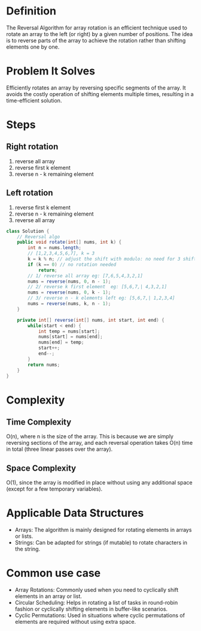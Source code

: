 # Definition

The Reversal Algorithm for array rotation is an efficient technique used to rotate an array to the left (or right) by a given number of positions. The idea is to reverse parts of the array to achieve the rotation rather than shifting elements one by one.

# Problem It Solves

Efficiently rotates an array by reversing specific segments of the array. It avoids the costly operation of shifting elements multiple times, resulting in a time-efficient solution.

# Steps

## Right rotation

1. reverse all array
2. reverse first k element
3. reverse n - k remaining element

## Left rotation

1. reverse first k element
2. reverse n - k remaining element
3. reverse all array

```java
class Solution {
    // Reversal algo
    public void rotate(int[] nums, int k) {
        int n = nums.length;
        // [1,2,3,4,5,6,7], k = 3
        k = k % n; // adjust the shift with modulo: no need for 3 shift in array of 2 just 1
        if (k == 0) // no rotation needed
            return;
        // 1/ reverse all array eg: [7,6,5,4,3,2,1]
        nums = reverse(nums, 0, n - 1);
        // 2/ reverse k first element  eg: [5,6,7,| 4,3,2,1]
        nums = reverse(nums, 0, k - 1);
        // 3/ reverse n - k elements left eg: [5,6,7,| 1,2,3,4]
        nums = reverse(nums, k, n - 1);
    }

    private int[] reverse(int[] nums, int start, int end) {
        while(start < end) {
            int temp = nums[start];
            nums[start] = nums[end];
            nums[end] = temp;
            start++;
            end--;
        }
        return nums;
    }
}
```

# Complexity

## Time Complexity

O(n), where n is the size of the array. This is because we are simply reversing sections of the array, and each reversal operation takes O(n) time in total (three linear passes over the array).

## Space Complexity

O(1), since the array is modified in place without using any additional space (except for a few temporary variables).

# Applicable Data Structures

- Arrays: The algorithm is mainly designed for rotating elements in arrays or lists.
- Strings: Can be adapted for strings (if mutable) to rotate characters in the string.

# Common use case

- Array Rotations: Commonly used when you need to cyclically shift elements in an array or list.
- Circular Scheduling: Helps in rotating a list of tasks in round-robin fashion or cyclically shifting elements in buffer-like scenarios.
- Cyclic Permutations: Used in situations where cyclic permutations of elements are required without using extra space.
